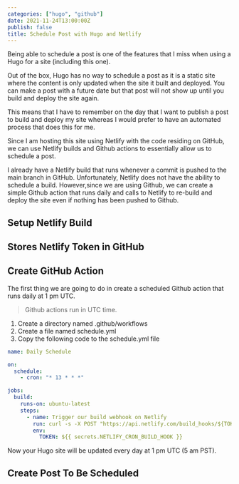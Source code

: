 ```yaml
---
categories: ["hugo", "github"]
date: 2021-11-24T13:00:00Z
publish: false
title: Schedule Post with Hugo and Netlify
---
```


Being able to schedule a post is one of the features that I miss when using a Hugo for a site (including this one).

Out of the box, Hugo has no way to schedule a post as it is a static site where the content is only updated when the site it built and deployed.  You can make a post with a future date but that post will not show up until you build and deploy the site again.  

This means that I have to remember on the day that I want to publish a post to build and deploy my site whereas I would prefer to have an automated process that does this for me.  

Since I am hosting this site using Netlify with the code residing on GitHub, we can use Netlify builds and Github actions to essentially allow us to schedule a post.

<!--more-->

I already have a Netlify build that runs whenever a commit is pushed to the main branch in GitHub.  Unfortunately, Netlify does not have the ability to schedule a build.  However,since we are using Github, we can create a simple Github action that runs daily and calls to Netlify to re-build and deploy the site even if nothing has been pushed to Github.

##  Setup Netlify Build

## Stores Netlify Token in GitHub

##  Create GitHub Action

The first thing we are going to do in create a scheduled Github action that runs daily at 1 pm UTC.

> Github actions run in UTC time.

1. Create a directory named .github/workflows
1. Create a file named schedule.yml
1.  Copy the following code to the schedule.yml file

```yml
name: Daily Schedule

on:
  schedule:
    - cron: "* 13 * * *"

jobs:
  build:
    runs-on: ubuntu-latest
    steps:
      - name: Trigger our build webhook on Netlify
        run: curl -s -X POST "https://api.netlify.com/build_hooks/${TOKEN}"
        env:
          TOKEN: ${{ secrets.NETLIFY_CRON_BUILD_HOOK }}
```

Now your Hugo site will be updated every day at 1 pm UTC (5 am PST).

## Create Post To Be Scheduled



